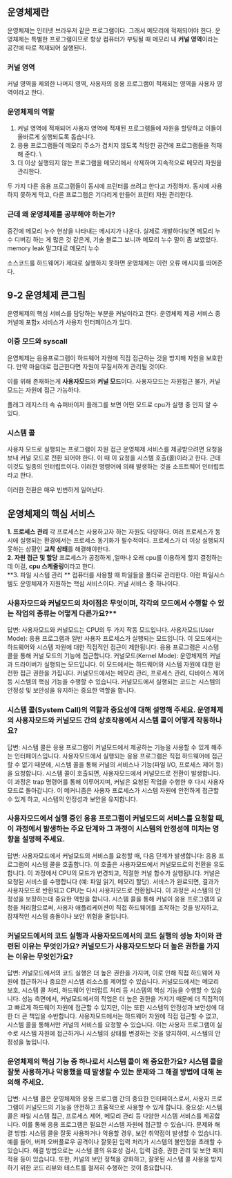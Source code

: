 ## 운영체제란
운영체제는 인터넷 브라우저 같은 프로그램이다. 그래서 메모리에 적재되어야 한다.
운영체제는 특별한 프로그램이므로 항상 컴퓨터가 부팅될 때 메모리 내 **커널 영역**이라는 공간에 따로 적재되어 실행된다.



### 커널 영역
커널 영역을 제외한 나머지 영역, 사용자의 응용 프로그램이 적재되는 영역을 사용자 영역이라고 한다. 

### 운영체제의 역할
1. 커널 영역에 적재되어 사용자 영역에 적재된 프로그램들에 자원을 할당하고 이들이 올바르게 실행되도록 돕습니다.
2. 응용 프로그램들이 메모리 주소가 겹치지 않도록 적당한 공간에 프로그램들을 적재해 준다. \
3. 더 이상 실행되지 않는 프로그램을 메모리에서 삭제하며 지속적으로 메모리 자원을 관리한다.

두 가지 다른 응용 프로그램들이 동시에 프린터를 쓰려고 한다고 가정하자.
동시에 사용하지 못하게 막고, 다른 프로그램은 기다리게 만들어 프린터 자원 관리한다. 

### 근데 왜 운영체제를 공부해야 하는가? 
중간에 메모리 누수 현상을 나타내는 메시지가 나온다. 실제로 개발하다보면 메모리 누수 디버깅 하는 게 많은 것 같은게, 기술 블로그 보니까 메모리 누수 말이 좀 보였었다.
memory leak 말그대로 메모리 누수

소스코드를 하드웨어가 제대로 실행하지 못하면 운영체제는 이런 오류 메시지를 띄어준다. 

## 9-2 운영체제 큰그림
운영체제의 핵심 서비스를 담당하는 부분을 커널이라고 한다.
운영체제 제공 서비스 중 커널에 포함x 서비스가 사용자 인터페이스가 있다.

### 이중 모드와 syscall
운영체제는 응용프로그램이 하드웨어 자원에 직접 접근하는 것을 방지해 자원을 보호한다. 만약 마음대로 접근한다면
자원이 무질서하게 관리될 것이다. 

이를 위해 존재하는게 **사용자모드**와 **커널 모드**이다.
사용자모드는 자원접근 불가, 커널 모드는 자원에 접근 가능하다.

플래그 레지스터 속 슈퍼바이저 플래그를 보면 어떤 모드로 cpu가 실행 중 인지 알 수 있다.

### 시스템 콜
사용자 모드로 실행되는 프로그램이 자원 접근 운영체제 서비스를 제공받으려면 요청을 보내 커널 모드로 전환
되어야 한다. 이 때 이 요청을 시스템 호출(콜)이라고 한다. 근데 이것도 일종의 인터럽트이다.
이러한 명령어에 의해 발생하는 것을 소프트웨어 인터럽트라고 한다. 

이러한 전환은 매우 빈번하게 일어난다. 

## 운영체제의 핵심 서비스 
**1. 프로세스 관리**
 각 프로세스는 사용하고자 하는 자원도 다양하다. 여러 프로세스가 동시에 실행되는 환경에서는
프로세스 동기화가 필수적이다. 프로세스가 더 이상 실행되지 못하는 상황인 **교착 상태**를
해결해야한다.  
**2. 자원 접근 및 할당**
  프로세스가 공정하게 ,얼마나 오래 cpu를 이용하게 할지 결정하는데 이걸, **cpu 스케줄링**이라고 한다.   
**3. 파일 시스템 관리 **
 컴퓨터를 사용할 때 파일들을 폴더로 관리한다. 이런 파일시스템도 운영체제가 지원하는 핵심 서비스이다. 커널 서비스 중 하나이다. 


### 사용자모드와 커널모드의 차이점은 무엇이며, 각각의 모드에서 수행할 수 있는 작업의 종류는 어떻게 다른가요?**

답변: 사용자모드와 커널모드는 CPU의 두 가지 작동 모드입니다.
사용자모드(User Mode): 응용 프로그램과 일반 사용자 프로세스가 실행되는 모드입니다. 이 모드에서는 하드웨어와 시스템 자원에 대한 직접적인 접근이 제한됩니다. 응용 프로그램은 시스템 콜을 통해 커널 모드의 기능에 접근합니다.
커널모드(Kernel Mode): 운영체제의 커널과 드라이버가 실행되는 모드입니다. 이 모드에서는 하드웨어와 시스템 자원에 대한 완전한 접근 권한을 가집니다. 커널모드에서는 메모리 관리, 프로세스 관리, 디바이스 제어 등 시스템의 핵심 기능을 수행할 수 있습니다. 커널모드에서 실행되는 코드는 시스템의 안정성 및 보안성을 유지하는 중요한 역할을 합니다.

### 시스템 콜(System Call)의 역할과 중요성에 대해 설명해 주세요. 운영체제의 사용자모드와 커널모드 간의 상호작용에서 시스템 콜이 어떻게 작동하나요?

답변: 시스템 콜은 응용 프로그램이 커널모드에서 제공하는 기능을 사용할 수 있게 해주는 인터페이스입니다. 사용자모드에서 실행되는 응용 프로그램은 직접 하드웨어에 접근할 수 없기 때문에, 시스템 콜을 통해 커널의 서비스나 기능(파일 I/O, 프로세스 제어 등)을 요청합니다.
시스템 콜이 호출되면, 사용자모드에서 커널모드로 전환이 발생합니다. 이 과정은 trap 명령어를 통해 이루어지며, 커널은 요청된 작업을 수행한 후 다시 사용자모드로 돌아갑니다. 이 메커니즘은 사용자 프로세스가 시스템 자원에 안전하게 접근할 수 있게 하고, 시스템의 안정성과 보안을 유지합니다.

### 사용자모드에서 실행 중인 응용 프로그램이 커널모드의 서비스를 요청할 때, 이 과정에서 발생하는 주요 단계와 그 과정이 시스템의 안정성에 미치는 영향을 설명해 주세요.

답변: 사용자모드에서 커널모드의 서비스를 요청할 때, 다음 단계가 발생합니다:
응용 프로그램이 시스템 콜을 호출합니다.
이 호출은 사용자모드에서 커널모드로의 전환을 유도합니다. 이 과정에서 CPU의 모드가 변경되고, 적절한 커널 함수가 실행됩니다.
커널은 요청된 서비스를 수행합니다 (예: 파일 읽기, 메모리 할당).
서비스가 완료되면, 결과가 사용자모드로 반환되고 CPU는 다시 사용자모드로 전환됩니다.
이 과정은 시스템의 안정성을 보장하는데 중요한 역할을 합니다. 시스템 콜을 통해 커널이 응용 프로그램의 요청을 처리함으로써, 사용자 애플리케이션이 직접 하드웨어를 조작하는 것을 방지하고, 잠재적인 시스템 충돌이나 보안 위험을 줄입니다.

### 커널모드에서의 코드 실행과 사용자모드에서의 코드 실행의 성능 차이와 관련된 이유는 무엇인가요? 커널모드가 사용자모드보다 더 높은 권한을 가지는 이유는 무엇인가요?

답변: 커널모드에서의 코드 실행은 더 높은 권한을 가지며, 이로 인해 직접 하드웨어 자원에 접근하거나 중요한 시스템 리소스를 제어할 수 있습니다. 커널모드에서는 메모리 보호, 시스템 콜 처리, 하드웨어 인터럽트 처리 등 시스템의 핵심 기능을 수행할 수 있습니다.
성능 측면에서, 커널모드에서의 작업은 더 높은 권한을 가지기 때문에 더 직접적이고 빠르게 하드웨어 자원에 접근할 수 있지만, 이는 또한 시스템의 안정성과 보안성에 대한 더 큰 책임을 수반합니다.
사용자모드에서는 하드웨어 자원에 직접 접근할 수 없고, 시스템 콜을 통해서만 커널의 서비스를 요청할 수 있습니다. 이는 사용자 프로그램이 실수로 시스템 자원에 접근하거나 시스템의 상태를 변경하는 것을 방지하여, 시스템의 안정성을 높입니다.

### 운영체제의 핵심 기능 중 하나로서 시스템 콜이 왜 중요한가요? 시스템 콜을 잘못 사용하거나 악용했을 때 발생할 수 있는 문제와 그 해결 방법에 대해 논의해 주세요.

답변: 시스템 콜은 운영체제와 응용 프로그램 간의 중요한 인터페이스로서, 사용자 프로그램이 커널모드의 기능을 안전하고 효율적으로 사용할 수 있게 합니다.
중요성: 시스템 콜은 파일 시스템 접근, 프로세스 제어, 메모리 관리 등 다양한 시스템 서비스를 제공합니다. 이를 통해 응용 프로그램은 필요한 시스템 자원에 접근할 수 있습니다.
문제와 해결 방법: 시스템 콜을 잘못 사용하거나 악용할 경우, 보안 취약점이 발생할 수 있습니다. 예를 들어, 버퍼 오버플로우 공격이나 잘못된 입력 처리가 시스템의 불안정을 초래할 수 있습니다.
해결 방법으로는 시스템 콜의 유효성 검사, 입력 검증, 권한 관리 및 보안 패치 적용 등이 있습니다. 또한, 커널의 보안 정책을 강화하고, 잘못된 시스템 콜 사용을 방지하기 위한 코드 리뷰와 테스트를 철저히 수행하는 것이 중요합니다.
